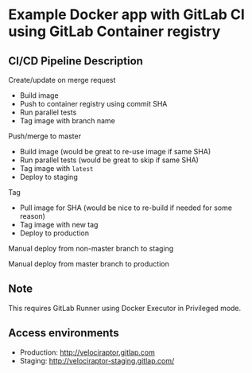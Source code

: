 # Example Docker app with GitLab CI using GitLab Container registry

## CI/CD Pipeline Description

Create/update on merge request
- Build image
- Push to container registry using commit SHA
- Run parallel tests
- Tag image with branch name

Push/merge to master
- Build image (would be great to re-use image if same SHA)
- Run parallel tests (would be great to skip if same SHA)
- Tag image with `latest`
- Deploy to staging

Tag
- Pull image for SHA (would be nice to re-build if needed for some reason)
- Tag image with new tag
- Deploy to production

Manual deploy from non-master branch to staging

Manual deploy from master branch to production

## Note
This requires GitLab Runner using Docker Executor in Privileged mode.

## Access environments

* Production: http://velociraptor.gitlap.com
* Staging: http://velociraptor-staging.gitlap.com/
